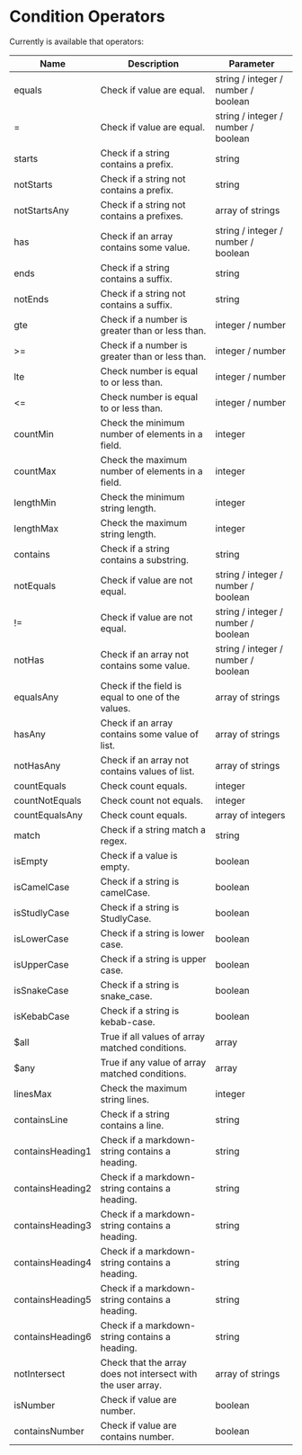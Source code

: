 # Condition Operators

Currently is available that operators:

| Name | Description | Parameter |
|------| ------------ | ----------- |
| equals | Check if value are equal. | string / integer / number / boolean |
| = | Check if value are equal. | string / integer / number / boolean |
| starts | Check if a string contains a prefix. | string |
| notStarts | Check if a string not contains a prefix. | string |
| notStartsAny | Check if a string not contains a prefixes. | array of strings |
| has | Check if an array contains some value. | string / integer / number / boolean |
| ends | Check if a string contains a suffix. | string |
| notEnds | Check if a string not contains a suffix. | string |
| gte | Check if a number is greater than or less than. | integer / number |
| &gt;= | Check if a number is greater than or less than. | integer / number |
| lte | Check number is equal to or less than. | integer / number |
| &lt;= | Check number is equal to or less than. | integer / number |
| countMin | Check the minimum number of elements in a field. | integer |
| countMax | Check the maximum number of elements in a field. | integer |
| lengthMin | Check the minimum string length. | integer |
| lengthMax | Check the maximum string length. | integer |
| contains | Check if a string contains a substring. | string |
| notEquals | Check if value are not equal. | string / integer / number / boolean |
| != | Check if value are not equal. | string / integer / number / boolean |
| notHas | Check if an array not contains some value. | string / integer / number / boolean |
| equalsAny | Check if the field is equal to one of the values. | array of strings |
| hasAny | Check if an array contains some value of list. | array of strings |
| notHasAny | Check if an array not contains values of list. | array of strings |
| countEquals | Check count equals. | integer |
| countNotEquals | Check count not equals. | integer |
| countEqualsAny | Check count equals. | array of integers |
| match | Check if a string match a regex. | string |
| isEmpty | Check if a value is empty. | boolean |
| isCamelCase | Check if a string is camelCase. | boolean |
| isStudlyCase | Check if a string is StudlyCase. | boolean |
| isLowerCase | Check if a string is lower case. | boolean |
| isUpperCase | Check if a string is upper case. | boolean |
| isSnakeCase | Check if a string is snake_case. | boolean |
| isKebabCase | Check if a string is kebab-case. | boolean |
| $all | True if all values of array matched conditions. | array |
| $any | True if any value of array matched conditions. | array |
| linesMax | Check the maximum string lines. | integer |
| containsLine | Check if a string contains a line. | string |
| containsHeading1 | Check if a markdown-string contains a heading. | string |
| containsHeading2 | Check if a markdown-string contains a heading. | string |
| containsHeading3 | Check if a markdown-string contains a heading. | string |
| containsHeading4 | Check if a markdown-string contains a heading. | string |
| containsHeading5 | Check if a markdown-string contains a heading. | string |
| containsHeading6 | Check if a markdown-string contains a heading. | string |
| notIntersect | Check that the array does not intersect with the user array. | array of strings |
| isNumber | Check if value are number. | boolean |
| containsNumber | Check if value are contains number. | boolean |

